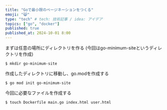 ```yaml
---
title: "Goで最小限のページネーションをつくる"
emoji: "😸"
type: "tech" # tech: 技術記事 / idea: アイデア
topics: ["go", "docker"]
published: true
published_at: 2024-10-01 8:00
---
```


まずは任意の場所にディレクトリを作る
(今回はgo-minimum-siteというディレクトリを作成)
```
$ mkdir go-minimum-site
```

作成したディレクトリに移動し、go.modを作成する
```
$ go mod init go-minimum-site
```

今回に必要なファイルを作成する
```
$ touch Dockerfile main.go index.html user.html
```


